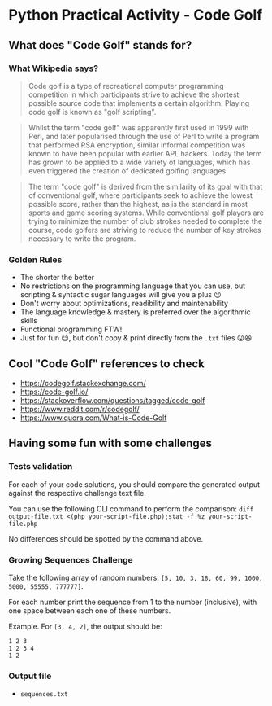 # Python Practical Activity - Code Golf

## What does "Code Golf" stands for?

### What Wikipedia says?

> Code golf is a type of recreational computer programming competition in which participants strive to achieve the shortest possible source code that implements a certain algorithm. Playing code golf is known as "golf scripting".

> Whilst the term "code golf" was apparently first used in 1999 with Perl, and later popularised through the use of Perl to write a program that performed RSA encryption, similar informal competition was known to have been popular with earlier APL hackers. Today the term has grown to be applied to a wide variety of languages, which has even triggered the creation of dedicated golfing languages.

> The term "code golf" is derived from the similarity of its goal with that of conventional golf, where participants seek to achieve the lowest possible score, rather than the highest, as is the standard in most sports and game scoring systems. While conventional golf players are trying to minimize the number of club strokes needed to complete the course, code golfers are striving to reduce the number of key strokes necessary to write the program.

### Golden Rules
* The shorter the better
* No restrictions on the programming language that you can use, but scripting & syntactic sugar languages will give you a plus :wink:
* Don't worry about optimizations, readibility and maintenability
* The language knowledge & mastery is preferred over the algorithmic skills
* Functional programming FTW!
* Just for fun :wink:, but don't copy & print directly from the `.txt` files :stuck_out_tongue::laughing:

## Cool "Code Golf" references to check

* https://codegolf.stackexchange.com/
* https://code-golf.io/
* https://stackoverflow.com/questions/tagged/code-golf
* https://www.reddit.com/r/codegolf/
* https://www.quora.com/What-is-Code-Golf

## Having some fun with some challenges

### Tests validation

For each of your code solutions, you should compare the generated output against the respective challenge text file. 

You can use the following CLI command to perform the comparison: `diff output-file.txt <(php your-script-file.php);stat -f %z your-script-file.php`

No differences should be spotted by the command above.

### Growing Sequences Challenge

Take the following array of random numbers: `[5, 10, 3, 18, 60, 99, 1000, 5000, 55555, 777777]`.

For each number print the sequence from 1 to the number (inclusive), with one space between each one of these numbers.

Example. For `[3, 4, 2]`, the output should be:
```
1 2 3
1 2 3 4
1 2
```

### Output file
* `sequences.txt`
